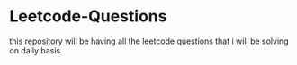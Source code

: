 # Leetcode-Questions
this repository will be having all the leetcode questions that i will be solving on daily basis 
